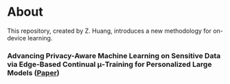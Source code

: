 # About
This repository, created by Z. Huang, introduces a new methodology for on-device learning.

### Advancing Privacy-Aware Machine Learning on Sensitive Data via Edge-Based Continual μ-Training for Personalized Large Models ([Paper](https://iopscience.iop.org/article/10.1088/2632-2153/adaca3))
